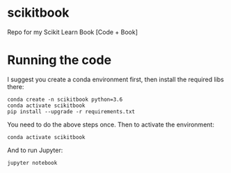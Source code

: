 # scikitbook
Repo for my Scikit Learn Book [Code + Book]

# Running the code

I suggest you create a conda environment first,
then install the required libs there:

```
conda create -n scikitbook python=3.6
conda activate scikitbook
pip install --upgrade -r requirements.txt
```

You need to do the above steps once.
Then to activate the environment:

```
conda activate scikitbook
```

And to run Jupyter:

```
jupyter notebook
```
